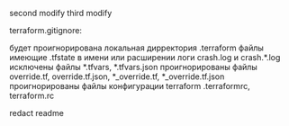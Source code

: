 second modify
third modify

terraform.gitignore:

будет проигнорирована локальная дирректория .terraform
файлы имеющие .tfstate в имени или расширении
логи crash.log и crash.*.log
исключены файлы *.tfvars, *.tfvars.json
проигнорированы файлы override.tf, override.tf.json, *_override.tf, *_override.tf.json
проигнорированы файлы конфигурации terraform .terraformrc, terraform.rc



redact readme
